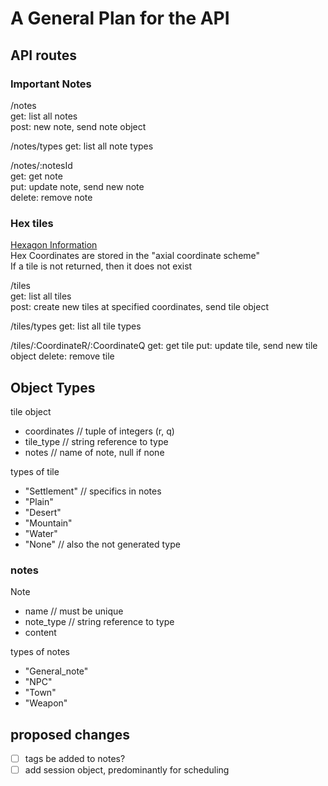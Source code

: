 # A General Plan for the API

## API routes

### Important Notes

/notes  
    get: list all notes  
    post: new note, send note object  

/notes/types
    get: list all note types  

/notes/:notesId  
    get: get note  
    put: update note, send new note  
    delete: remove note  

### Hex tiles

[Hexagon Information](https://www.redblobgames.com/grids/hexagons/)  
Hex Coordinates are stored in the "axial coordinate scheme"  
If a tile is not returned, then it does not exist  

/tiles  
    get: list all tiles  
    post: create new tiles at specified coordinates, send tile object  

/tiles/types
    get: list all tile types

/tiles/:CoordinateR/:CoordinateQ
    get: get tile
    put: update tile, send new tile object
    delete: remove tile

## Object Types

tile object

+ coordinates // tuple of integers (r, q)  
+ tile_type // string reference to type  
+ notes // name of note, null if none  

types of tile

+ "Settlement" // specifics in notes  
+ "Plain"  
+ "Desert"  
+ "Mountain"  
+ "Water"  
+ "None" // also the not generated type  

### notes

Note

+ name // must be unique
+ note_type // string reference to type
+ content

types of notes

+ "General_note"
+ "NPC"
+ "Town"
+ "Weapon"

## proposed changes

+ [ ] tags be added to notes?
+ [ ] add session object, predominantly for scheduling
